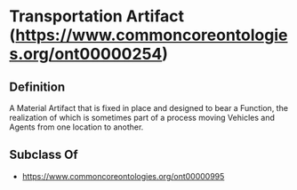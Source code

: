 # Transportation Artifact (https://www.commoncoreontologies.org/ont00000254)

## Definition
A Material Artifact that is fixed in place and designed to bear a Function, the realization of which is sometimes part of a process moving Vehicles and Agents from one location to another.

## Subclass Of
- https://www.commoncoreontologies.org/ont00000995


